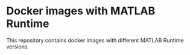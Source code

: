 # Docker images with MATLAB Runtime

This repository contains docker images with different MATLAB Runtime versions.
